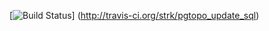 [![Build Status](https://secure.travis-ci.org/strk/pgtopo_update_sql.png)]
(http://travis-ci.org/strk/pgtopo_update_sql)
